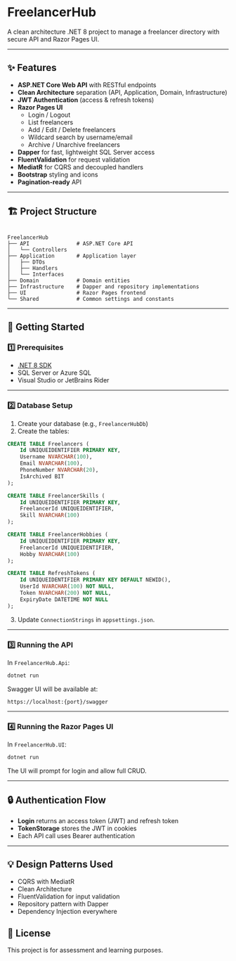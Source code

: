 # FreelancerHub

A clean architecture .NET 8 project to manage a freelancer directory with secure API and Razor Pages UI.

---

## ✨ Features

- **ASP.NET Core Web API** with RESTful endpoints
- **Clean Architecture** separation (API, Application, Domain, Infrastructure)
- **JWT Authentication** (access & refresh tokens)
- **Razor Pages UI**
  - Login / Logout
  - List freelancers
  - Add / Edit / Delete freelancers
  - Wildcard search by username/email
  - Archive / Unarchive freelancers
- **Dapper** for fast, lightweight SQL Server access
- **FluentValidation** for request validation
- **MediatR** for CQRS and decoupled handlers
- **Bootstrap** styling and icons
- **Pagination-ready** API

---

## 🏗️ Project Structure

```

FreelancerHub
├── API               # ASP.NET Core API
│   └── Controllers
├── Application       # Application layer
│   ├── DTOs
│   ├── Handlers
│   └── Interfaces
├── Domain            # Domain entities
├── Infrastructure    # Dapper and repository implementations
├── UI                # Razor Pages frontend
└── Shared            # Common settings and constants

````

---

## 🔑 Getting Started

### 1️⃣ Prerequisites

- [.NET 8 SDK](https://dotnet.microsoft.com/download)
- SQL Server or Azure SQL
- Visual Studio or JetBrains Rider

---

### 2️⃣ Database Setup

1. Create your database (e.g., `FreelancerHubDb`)
2. Create the tables:

```sql
CREATE TABLE Freelancers (
    Id UNIQUEIDENTIFIER PRIMARY KEY,
    Username NVARCHAR(100),
    Email NVARCHAR(100),
    PhoneNumber NVARCHAR(20),
    IsArchived BIT
);

CREATE TABLE FreelancerSkills (
    Id UNIQUEIDENTIFIER PRIMARY KEY,
    FreelancerId UNIQUEIDENTIFIER,
    Skill NVARCHAR(100)
);

CREATE TABLE FreelancerHobbies (
    Id UNIQUEIDENTIFIER PRIMARY KEY,
    FreelancerId UNIQUEIDENTIFIER,
    Hobby NVARCHAR(100)
);

CREATE TABLE RefreshTokens (
    Id UNIQUEIDENTIFIER PRIMARY KEY DEFAULT NEWID(),
    UserId NVARCHAR(100) NOT NULL,
    Token NVARCHAR(200) NOT NULL,
    ExpiryDate DATETIME NOT NULL
);
````

3. Update `ConnectionStrings` in `appsettings.json`.

---

### 3️⃣ Running the API

In `FreelancerHub.Api`:

```bash
dotnet run
```

Swagger UI will be available at:

```
https://localhost:{port}/swagger
```

---

### 4️⃣ Running the Razor Pages UI

In `FreelancerHub.UI`:

```bash
dotnet run
```

The UI will prompt for login and allow full CRUD.

---

## 🔒 Authentication Flow

* **Login** returns an access token (JWT) and refresh token
* **TokenStorage** stores the JWT in cookies
* Each API call uses Bearer authentication

---

## 💡 Design Patterns Used

* CQRS with MediatR
* Clean Architecture
* FluentValidation for input validation
* Repository pattern with Dapper
* Dependency Injection everywhere


## 📝 License

This project is for assessment and learning purposes.

